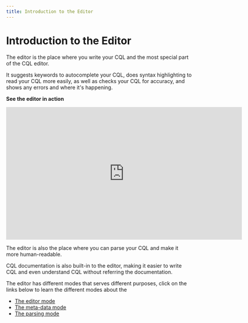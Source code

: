 ```yaml
---
title: Introduction to the Editor
---
```


# Introduction to the Editor

The editor is the place where you write your CQL and the most special part of the CQL editor.

It suggests keywords to autocomplete your CQL, does syntax highlighting to read your CQL more easily, as well as checks your CQL for accuracy, and shows any errors and where it's happening.

**See the editor in action**

<iframe title="vimeo-player" src="https://player.vimeo.com/video/1081104117?h=9155afde6f" width="640" height="360" frameborder="0" allowfullscreen></iframe>

The editor is also the place where you can parse your CQL and make it more human-readable.

CQL documentation is also built-in to the editor, making it easier to write CQL and even understand CQL without referring the documentation.

The editor has different modes that serves different purposes, click on the links below to learn the different modes about the

- [The editor mode](/editor/editor-mode)
- [The meta-data mode](/editor/metadata-mode)
- [The parsing mode](/editor/parsing-mode)
